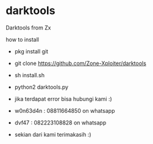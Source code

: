# darktools
Darktools from Zx

how to install<br>
- pkg install git<br>
- git clone https://github.com/Zone-Xploiter/darktools<br>
- sh install.sh<br>
- python2 darktools.py<br>

- jika terdapat error bisa hubungi kami :)<br>
- w0n63d4n : 08811664850 on whatsapp<br>
- dvf47    : 082223108828 on whatsapp<br>
- sekian dari kami terimakasih :)
